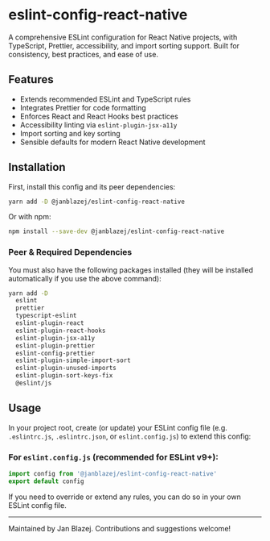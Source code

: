 # eslint-config-react-native

A comprehensive ESLint configuration for React Native projects, with TypeScript, Prettier, accessibility, and import sorting support. Built for consistency, best practices, and ease of use.

## Features

- Extends recommended ESLint and TypeScript rules
- Integrates Prettier for code formatting
- Enforces React and React Hooks best practices
- Accessibility linting via `eslint-plugin-jsx-a11y`
- Import sorting and key sorting
- Sensible defaults for modern React Native development

## Installation

First, install this config and its peer dependencies:

```sh
yarn add -D @janblazej/eslint-config-react-native
```

Or with npm:

```sh
npm install --save-dev @janblazej/eslint-config-react-native
```

### Peer & Required Dependencies

You must also have the following packages installed (they will be installed automatically if you use the above command):

```sh
yarn add -D
  eslint 
  prettier 
  typescript-eslint
  eslint-plugin-react 
  eslint-plugin-react-hooks
  eslint-plugin-jsx-a11y 
  eslint-plugin-prettier
  eslint-config-prettier
  eslint-plugin-simple-import-sort
  eslint-plugin-unused-imports
  eslint-plugin-sort-keys-fix
  @eslint/js

```

## Usage

In your project root, create (or update) your ESLint config file (e.g. `.eslintrc.js`, `.eslintrc.json`, or `eslint.config.js`) to extend this config:

### For `eslint.config.js` (recommended for ESLint v9+):

```js
import config from '@janblazej/eslint-config-react-native'
export default config
```

If you need to override or extend any rules, you can do so in your own ESLint config file.

---

Maintained by Jan Blazej. Contributions and suggestions welcome!